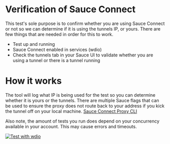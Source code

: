 # Verification of Sauce Connect

This test's sole purpose is to confirm whether you are using Sauce Connect or not so we can determine if it is using the tunnels IP, or yours. There are few things that are needed in order for this to work.

 - Test up and running
 - Sauce Connect enabled in services (wdio)
 - Check the tunnels tab in your Sauce UI to validate whether you are using a tunnel or there is a tunnel running

# How it works

The tool will log what IP is being used for the test so you can determine whether it is yours or the tunnels. There are multiple Sauce flags that can be used to ensure the proxy does not route back to your address if you kick the tunnel off on your local machine.
[Sauce Connect Proxy CLI](https://docs.saucelabs.com/dev/cli/sauce-connect-proxy/#--direct-domains)

Also note, the amount of tests you run does depend on your concurrency available in your account. This may cause errors and timeouts.

[![Test with wdio](https://github.com/saucechaffe/sauceonsauceoff/actions/workflows/wdioci.js.yml/badge.svg)](https://github.com/saucechaffe/sauceonsauceoff/actions/workflows/wdioci.js.yml)